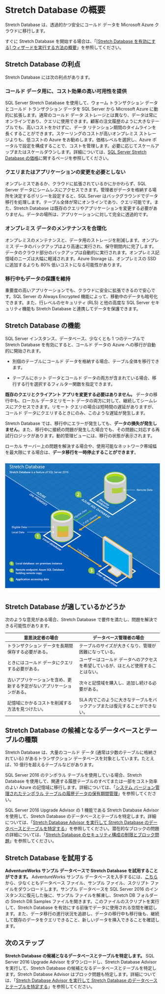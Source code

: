 <properties
	pageTitle="Stretch Database の概要 | Microsoft Azure"
	description="Stretch Database を使用して、透過的かつ安全にコールド データを Microsoft Azure クラウドに移行する方法について説明します。"
	services="sql-server-stretch-database"
	documentationCenter=""
	authors="douglaslMS"
	manager=""
	editor=""/>

<tags
	ms.service="sql-server-stretch-database"
	ms.workload="data-management"
	ms.tgt_pltfrm="na"
	ms.devlang="na"
	ms.topic="get-started-article"
	ms.date="06/27/2016"
	ms.author="douglasl"/>

# Stretch Database の概要

Stretch Database は、透過的かつ安全にコールド データを Microsoft Azure クラウドに移行します。

すぐに Stretch Database を開始する場合は、「[[Stretch Database を有効にする] ウィザードを実行する方法の概要](sql-server-stretch-database-wizard.md)」を参照してください。

## Stretch Database の利点
Stretch Database には次の利点があります。

### コールド データ用に、コスト効果の高い可用性を提供
SQL Server Stretch Database を使用して、ウォーム トランザクション データとコールド トランザクション データを SQL Server から Microsoft Azure に動的に拡張します。通常のコールド データ ストレージとは異なり、データは常にオンラインであり、クエリに使用できます。顧客の注文履歴のように大きなテーブルでも、高いコストをかけずに、データ リテンション期間のタイムラインを長くすることができます。スケーリングのコストが高いオンプレミス ストレージよりも、低コストの Azure をお勧めします。価格レベルを選択し、Azure ポータルで設定を構成することで、コストを管理します。必要に応じてスケールアップまたはスケールダウンします。詳細については、[SQL Server Stretch Database の価格](https://azure.microsoft.com/pricing/details/sql-server-stretch-database/)に関するページを参照してください。

### クエリまたはアプリケーションの変更を必要としない
オンプレミスであるか、クラウドに拡張されているかにかかわらず、SQL Server データにシームレスにアクセスできます。管理者がデータを格納する場所を決定するポリシーを設定すると、SQL Server はバックグラウンドでデータ移行を処理します。テーブル全体が常にオンラインであり、クエリ可能です。また、Stretch Database は既存のクエリやアプリケーションを変更する必要がありません。データの場所は、アプリケーションに対して完全に透過的です。

### オンプレミス データのメンテナンスを合理化
オンプレミスのメンテナンスと、データ用のストレージを削減します。オンプレミス データのバックアップはより高速に実行され、保守期間内に完了します。データのクラウド部分のバックアップは自動的に実行されます。オンプレミス記憶域のニーズは大幅に軽減されます。Azure Storage は、オンプレミスの SSD に追加するよりも 80% 低いコストになる可能性があります。

### 移行中もデータの保護を維持
重要度の高いアプリケーションでも、クラウドに安全に拡張できるので安心です。SQL Server の Always Encrypted 機能によって、移動中のデータも暗号化できます。また、行レベルのセキュリティ (RLS) と他の高度な SQL Server セキュリティ機能も Stretch Database と連携してデータを保護できます。

## Stretch Database の機能
SQL Server インスタンス、データベース、少なくとも 1 つのテーブルで Stretch Database を有効にすると、コールド データの Azure への移行が自動的に開始されます。

-   別個のテーブルにコールド データを格納する場合、テーブル全体を移行できます。

-   テーブルにホット データとコールド データの両方が含まれている場合、移行する行を選択するフィルター関数を指定できます。

**既存のクエリとクライアント アプリを変更する必要はありません。** データの移行中も、ローカル データとリモート データの両方に対して、継続してシームレスにアクセスできます。リモート クエリの場合は短時間の遅延がありますが、コールド データにクエリするときにのみ、このような遅延が発生します。

Stretch Database では、移行中にエラーが発生しても、**データの損失が発生しません**。また、移行中に接続の問題が発生した場合でも、その問題に対応する再試行ロジックがあります。動的管理ビューには、移行の状態が表示されます。

ローカル サーバー上の問題を解決する場合や、使用可能なネットワーク帯域幅を最大限にする場合は、**データ移行を一時停止することができます**。

![Stretch Database の概要][StretchOverviewImage1]

## Stretch Database が適しているかどうか
次のような意見がある場合、Stretch Database で要件を満たし、問題を解決できる可能性があります。

|意思決定者の場合|データベース管理者の場合|
|------------------------------|-------------------|
|トランザクション データを長期間保存する必要がある。|テーブルのサイズが大きくなり、管理が困難になっている。|
|ときにはコールド データにクエリする必要がある。|ユーザーはコールド データへのアクセスを希望しているが、ほとんど使用することはない。|
|古いアプリケーションを含め、更新する予定がないアプリケーションがある。|次々と記憶域を購入し、追加し続ける必要がある。|
|記憶域にかかるコストを削減する方法を見つけたい。|SLA 内でこのように大きなテーブルをバックアップまたは復元することができない。|

## Stretch Database の候補となるデータベースとテーブルの種類
Stretch Database は、大量のコールド データ (通常は少数のテーブルに格納されている) があるトランザクション データベースを対象としています。たとえば、10 億行を超えるテーブルなどがあります。

SQL Server 2016 のテンポラル テーブルを使用している場合、Stretch Database を使用して、関連する履歴テーブルのすべてまたは一部をコスト効率のよい Azure の記憶域に移行します。詳細については、「[システム バージョン管理されたテンポラル テーブルの履歴データの保有期間管理](https://msdn.microsoft.com/library/mt637341.aspx)」を参照してください。

SQL Server 2016 Upgrade Advisor の 1 機能である Stretch Database Advisor を使用して、Stretch Database のデータベースとテーブルを特定します。詳細については、「[Stretch Database Advisor を実行して Stretch Database のデータベースとテーブルを特定する](sql-server-stretch-database-identify-databases.md)」を参照してください。潜在的なブロックの問題の詳細については、「[Stretch Database のセキュリティ構成の制限とブロック問題](sql-server-stretch-database-limitations.md)」を参照してください。

## Stretch Database を試用する
**AdventureWorks サンプル データベースで Stretch Database を試用することができます。** AdventureWorks サンプル データベースを入手するには、[こちら](https://www.microsoft.com/download/details.aspx?id=49502)から、少なくともデータベース ファイル、サンプル ファイル、スクリプト ファイルをダウンロードします。サンプル データベースを SQL Server 2016 のインスタンスに復元した後に、サンプル ファイルを解凍し、Stretch DB フォルダーの Stretch DB Samples ファイルを開きます。このファイルのスクリプトを実行して、Stretch Database を有効にする前後でデータに使用される空間を確認します。また、データ移行の進行状況を追跡し、データの移行中も移行後も、継続して既存のデータをクエリできること、新しいデータを挿入できることを確認します。

## 次のステップ
**Stretch Database の候補となるデータベースとテーブルを特定します。** SQL Server 2016 Upgrade Advisor をダウンロードし、Stretch Database Advisor を実行して、Stretch Database の候補となるデータベースとテーブルを特定します。Stretch Database Advisor はブロック問題も特定します。詳細については、「[Stretch Database Advisor を実行して Stretch Database のデータベースとテーブルを特定する](sql-server-stretch-database-identify-databases.md)」を参照してください。

<!--Image references-->
[StretchOverviewImage1]: ./media/sql-server-stretch-database-overview/StretchDBOverview.png
[StretchOverviewImage2]: ./media/sql-server-stretch-database-overview/StretchDBOverview1.png
[StretchOverviewImage3]: ./media/sql-server-stretch-database-overview/StretchDBOverview2.png

<!---HONumber=AcomDC_0629_2016-->